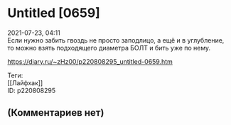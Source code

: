 Untitled [0659]
===============

  
2021-07-23, 04:11  
 Если нужно забить гвоздь не просто заподлицо, а ещё и в углубление, то можно взять подходящего диаметра БОЛТ и бить уже по нему.   
  
<https://diary.ru/~zHz00/p220808295_untitled-0659.htm>  
  
Теги:  
[[Лайфхак]]  
ID: p220808295  


(Комментариев нет)
------------------